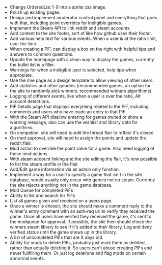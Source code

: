 * Change OrderedList 1-9 into a sprite css image.
* Polish up existing pages.
* Design and implement moderator control panel and everything that goes with that, including point overrides for ineligible games.
* Implement the Steam API to link reddit and steam accounts.
* Add content to the site footer, sort of like how github uses their footer.
* Add various help text for various events. When a user is at the ratio limit, over the limit.
* When creating a PiF, can display a box on the right with helpful tips and answers to common questions.
* Update the homepage with a clean way to display the games, currently the bullet list is a filler.
* Warnings for when a ineligible user is selected, help tips when appropiate.
* Use the /me page as a design template to allow viewing of other users.
* Add statistics and other goodies (recommended games, an option for the site to randomly pick winners, recommended winners algorithims)
* Logging of different events, like when a user is over the ratio, Alt account detections.
* PiF Details page that displays everything related to the PiF, including comments and users who have made an entry to that PiF
* With the Steam API disallow entering for games owned or show a warning message, also can use the wishlist and library data for algorithims.
* On competion, site will need to edit the thread flair to reflect it's closed.
* On mod approval, site will need to assign the points and update the reddit flair.
* Mod action to override the point value for a game. Also need logging of these mod actions.
* With steam account linking and the site editing the flair, it's now possible to list the steam profile in the flair.
* Add/Edit game information via an admin only function.
* Implement a way for a user to specify a game that isn't in the site database, would usually only occur with games not on steam. Currently the site rejects anything not in the game database.
* Mod Queue for completed PiFs
* Ability to list and search for PiFs
* List all games given and received on a users page.
* Once a winner is chosen, the site should make a comment reply to the winner's entry comment with an auth-req url to verify they received the game. Once all users have verifed they received the game, it's sent to the modqueue for approval. If possible, the site then should check the winners steam library to see if it's added to their library. Log and deny verified status until the game shows up in the library.
* A list of uncompleted PiFs that are X days old.
* Ability for mods to delete PiFs, probably just mark them as deleted, rather than actually deleting it. So users can't abuse creating PiFs and never fullfilling them. Or just log deletions and flag mods on certain abnormal events.